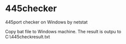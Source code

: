 # 445checker
445port checker on Windows by netstat

Copy bat file to Windows machine.
The result is outpu to C:\445checkresult.txt
